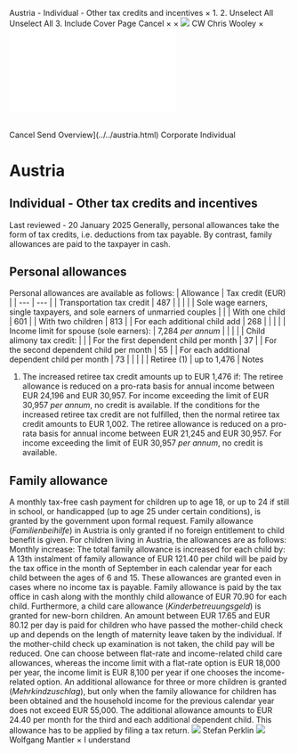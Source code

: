 Austria - Individual - Other tax credits and incentives
×
1.
2.
Unselect All
Unselect All
3.
Include Cover Page
Cancel
×
×
![](../../-/media/world-wide-tax-summaries/attachments/global---chris-wooley.ashx%3Frev=ac5e5f3223b34096b1afc2a6009c7320&revision=ac5e5f32-23b3-4096-b1af-c2a6009c7320&hash=859B7ADC84DC2CBEC9760E9E6EE7DE6D0A8BFCDF)
CW
Chris Wooley
×
![](other-tax-credits-and-incentives.html)
######
Cancel
Send
Overview](../../austria.html)
Corporate
Individual
# Austria
## Individual - Other tax credits and incentives
Last reviewed - 20 January 2025
Generally, personal allowances take the form of tax credits, i.e. deductions from tax payable. By contrast, family allowances are paid to the taxpayer in cash.
## Personal allowances
Personal allowances are available as follows:
| Allowance | Tax credit (EUR) |
| --- | --- |
| Transportation tax credit | 487 |
|  |  |
| Sole wage earners, single taxpayers, and sole earners of unmarried couples |  |
| With one child | 601 |
| With two children | 813 |
| For each additional child add | 268 |
|  |  |
| Income limit for spouse (sole earners): | 7,284 *per annum* |
|  |  |
| Child alimony tax credit: |  |
| For the first dependent child per month | 37 |
| For the second dependent child per month | 55 |
| For each additional dependent child per month | 73 |
|  |  |
| Retiree (1) | up to 1,476 |
Notes
1. The increased retiree tax credit amounts up to EUR 1,476 if:
The retiree allowance is reduced on a pro-rata basis for annual income between EUR 24,196 and EUR 30,957. For income exceeding the limit of EUR 30,957 *per annum*, no credit is available.
If the conditions for the increased retiree tax credit are not fulfilled, then the normal retiree tax credit amounts to EUR 1,002. The retiree allowance is reduced on a pro-rata basis for annual income between EUR 21,245 and EUR 30,957. For income exceeding the limit of EUR 30,957 *per annum*, no credit is available.
## Family allowance
A monthly tax-free cash payment for children up to age 18, or up to 24 if still in school, or handicapped (up to age 25 under certain conditions), is granted by the government upon formal request. Family allowance (*Familienbeihilfe*) in Austria is only granted if no foreign entitlement to child benefit is given.
For children living in Austria, the allowances are as follows:
Monthly increase: The total family allowance is increased for each child by:
A 13th instalment of family allowance of EUR 121.40 per child will be paid by the tax office in the month of September in each calendar year for each child between the ages of 6 and 15.
These allowances are granted even in cases where no income tax is payable.
Family allowance is paid by the tax office in cash along with the monthly child allowance of EUR 70.90 for each child.
Furthermore, a child care allowance (*Kinderbetreuungsgeld*) is granted for new-born children. An amount between EUR 17.65 and EUR 80.12 per day is paid for children who have passed the mother-child check up and depends on the length of maternity leave taken by the individual. If the mother-child check up examination is not taken, the child pay will be reduced.
One can choose between flat-rate and income-related child care allowances, whereas the income limit with a flat-rate option is EUR 18,000 per year, the income limit is EUR 8,100 per year if one chooses the income-related option.
An additional allowance for three or more children is granted (*Mehrkindzuschlag*), but only when the family allowance for children has been obtained and the household income for the previous calendar year does not exceed EUR 55,000. The additional allowance amounts to EUR 24.40 per month for the third and each additional dependent child. This allowance has to be applied by filing a tax return.
![](../../-/media/world-wide-tax-summaries/austriastefan-perklinaustria--stefan-perklinjpg20220502162219578.ashx%3Frev=85d18abe4bc0446d95ee2735dd05bb1b&revision=85d18abe-4bc0-446d-95ee-2735dd05bb1b&hash=3725F74735E7C86B02C0FE87B3547A4AC41E1D2D)
Stefan Perklin
![](../../-/media/world-wide-tax-summaries/austriawolfgang-mantleraustria--wolfgang-mantlerpng20220502162306239.ashx%3Frev=7c617f903e7b49c99620f83192801adc&revision=7c617f90-3e7b-49c9-9620-f83192801adc&hash=507573EC63DA7804FAFC81499F9BD46D12624E22)
Wolfgang Mantler
×
I understand